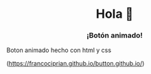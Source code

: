 <h1 align = "center"> Hola 👋</h1>
<h3 align = "center"> ¡Botón animado! </h3>

<p>Boton animado hecho con html y css</p>

(https://francociprian.github.io/button.github.io/)

